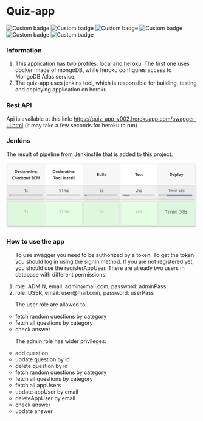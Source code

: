 # Quiz-app

![Custom badge](https://img.shields.io/badge/java-11-lightgrey)
![Custom badge](https://img.shields.io/badge/spring_boot-2.6.7-brightgreen)
![Custom badge](https://img.shields.io/badge/mongoDB-4.4.2-success)
![Custom badge](https://img.shields.io/badge/lombok-1.18.24-red)
![Custom badge](https://img.shields.io/badge/jenkins-2.332.2-orange)
![Custom badge](https://img.shields.io/badge/testContainers-yellowgreen)

### Information

<ul style="list-style-type:discs">

<li>This application has two profiles: local and heroku. The first one uses docker image of mongoDB, while heroku configures access to MongoDB Atlas service.</li> 
<li>The quiz-app uses jenkins tool, which is responsible for building, testing and deploying application on heroku.</li>

</ul>

### Rest API

Api is available at this link: https://quiz-app-v002.herokuapp.com/swagger-ui.html (it may take a few seconds for heroku to run)


### Jenkins

The result of pipeline from Jenkinsfile that is added to this project:

![App_image](src/main/resources/images/jenkins.PNG)

### How to use the app
<ul style="list-style-type:decimal">

To use swagger you need to be authorized by a token. To get the token you should log in using the signIn method.
If you are not registered yet, you should use the registerAppUser.
There are already two users in database with different permissions:
<li> role: ADMIN, email: admin@mail.com, password: adminPass</li>
<li> role: USER, email: user@mail.com, password: userPass</li>
</ul>

<ul style="list-style-type:circle">


The user role are allowed to:
<li> fetch random questions by category </li>
<li> fetch all questions by category </li>
<li> check answer </li>


The admin role has wider privileges:
<li> add question </li>
<li> update question by id </li>
<li> delete question by id </li>
<li> fetch random questions by category</li>
<li> fetch all questions by category </li>

<li> fetch all appUsers </li>
<li> update appUser by email</li>
<li> deleteAppUser by email</li>

<li> check answer </li>
<li> update answer </li>


</ul>

<ul style="list-style-type:decimal">

</ul>

